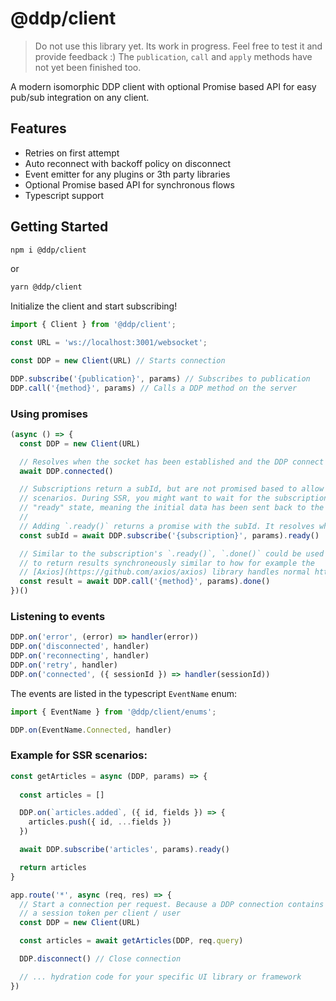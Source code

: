 # @ddp/client

> Do not use this library yet. Its work in progress. Feel free to test it and provide feedback :) 
> The `publication`, `call` and `apply` methods have not yet been finished too. 

A modern isomorphic DDP client with optional Promise based API for easy pub/sub integration 
on any client. 

## Features

- Retries on first attempt
- Auto reconnect with backoff policy on disconnect 
- Event emitter for any plugins or 3th party libraries
- Optional Promise based API for synchronous flows
- Typescript support

## Getting Started

```bash
npm i @ddp/client
```
or
```bash
yarn @ddp/client
```

Initialize the client and start subscribing!

```js
import { Client } from '@ddp/client';

const URL = 'ws://localhost:3001/websocket';

const DDP = new Client(URL) // Starts connection

DDP.subscribe('{publication}', params) // Subscribes to publication
DDP.call('{method}', params) // Calls a DDP method on the server
```

### Using promises

```js
(async () => {
  const DDP = new Client(URL)

  // Resolves when the socket has been established and the DDP connect message was sent
  await DDP.connected() 

  // Subscriptions return a subId, but are not promised based to allow non-blocking 
  // scenarios. During SSR, you might want to wait for the subscription to go into a 
  // "ready" state, meaning the initial data has been sent back to the client.
  // 
  // Adding `.ready()` returns a promise with the subId. It resolves when the subscription is ready
  const subId = await DDP.subscribe('{subscription}', params).ready()

  // Similar to the subscription's `.ready()`, `.done()` could be used for methods 
  // to return results synchroneously similar to how for example the 
  // [Axios](https://github.com/axios/axios) library handles normal http requests
  const result = await DDP.call('{method}', params).done()
})()
```

### Listening to events

```js
DDP.on('error', (error) => handler(error))
DDP.on('disconnected', handler)
DDP.on('reconnecting', handler)
DDP.on('retry', handler)
DDP.on('connected', ({ sessionId }) => handler(sessionId))
```

The events are listed in the typescript `EventName` enum:

```ts
import { EventName } from '@ddp/client/enums';

DDP.on(EventName.Connected, handler)
```

### Example for SSR scenarios:

```js
const getArticles = async (DDP, params) => {
  
  const articles = []

  DDP.on(`articles.added`, ({ id, fields }) => {
    articles.push({ id, ...fields })
  })

  await DDP.subscribe('articles', params).ready()

  return articles
}

app.route('*', async (req, res) => {
  // Start a connection per request. Because a DDP connection contains 
  // a session token per client / user
  const DDP = new Client(URL) 

  const articles = await getArticles(DDP, req.query)

  DDP.disconnect() // Close connection

  // ... hydration code for your specific UI library or framework
})
```
